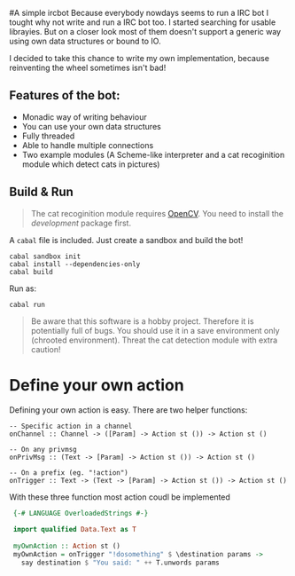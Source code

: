 #A simple ircbot
Because everybody nowdays seems to run a IRC bot I tought why not write and run a IRC bot too. 
I started searching for usable librayies. But on a closer look most of them doesn't support a generic way using own data structures or bound to IO.

I decided to take this chance to write my own implementation, because reinventing the wheel sometimes isn't bad!

## Features of the bot:
- Monadic way of writing behaviour
- You can use your own data structures
- Fully threaded
- Able to handle multiple connections
- Two example modules (A Scheme-like interpreter and a cat recoginition module which detect cats in pictures)

## Build & Run
>The cat recoginition module requires [OpenCV](http://opencv.org). You need to install the _development_ package first.

A `cabal` file is included. Just create a sandbox and build the bot!

    cabal sandbox init
    cabal install --dependencies-only
    cabal build

Run as:
    
    cabal run
    
> Be aware that this software is a hobby project. Therefore it is potentially full of bugs. You should use it in a save environment only (chrooted environment). Threat the cat detection module with extra caution!

# Define your own action
Defining your own action is easy.
There are two helper functions:
```
-- Specific action in a channel
onChannel :: Channel -> ([Param] -> Action st ()) -> Action st ()

-- On any privmsg
onPrivMsg :: (Text -> [Param] -> Action st ()) -> Action st ()

-- On a prefix (eg. "!action")
onTrigger :: Text -> (Text -> [Param] -> Action st ()) -> Action st ()
```
With these three function most action coudl be implemented

```haskell
 {-# LANGUAGE OverloadedStrings #-}
 
 import qualified Data.Text as T
 
 myOwnAction :: Action st ()
 myOwnAction = onTrigger "!dosomething" $ \destination params ->
   say destination $ "You said: " ++ T.unwords params
```
    


    

